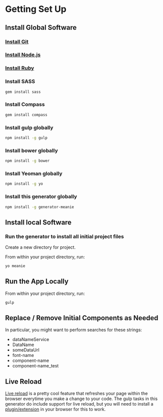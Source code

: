 # Getting Set Up

## Install Global Software

### [Install Git](http://git-scm.com/)

### [Install Node.js](http://nodejs.org/)

### [Install Ruby](https://www.ruby-lang.org/en/)

### Install SASS

```bash
gem install sass
```

### Install Compass

```bash
gem install compass
```

### Install gulp globally

```bash
npm install -g gulp
```

### Install bower globally

```bash
npm install -g bower
```

### Install Yeoman globally

```bash
npm install -g yo
```

### Install this generator globally

```bash
npm install -g generator-meanie
```

## Install local Software

### Run the generator to install all initial project files

Create a new directory for project.

From within your project directory, run:

```bash
yo meanie
```

## Run the App Locally

From within your project directory, run:

```bash
gulp
```

## Replace / Remove Initial Components as Needed

In particular, you might want to perform searches for these strings:

- dataNameService
- DataName
- someDataUrl
- font-name
- component-name
- component-name_test

## Live Reload

[Live reload](http://livereload.com/) is a pretty cool feature that refreshes your page within the browser everytime you make a change to your code. The gulp tasks in this generator do include support for live reload, but you will need to install a [plugin/extension](http://feedback.livereload.com/knowledgebase/articles/86242-how-do-i-install-and-use-the-browser-extensions-) in your browser for this to work.
